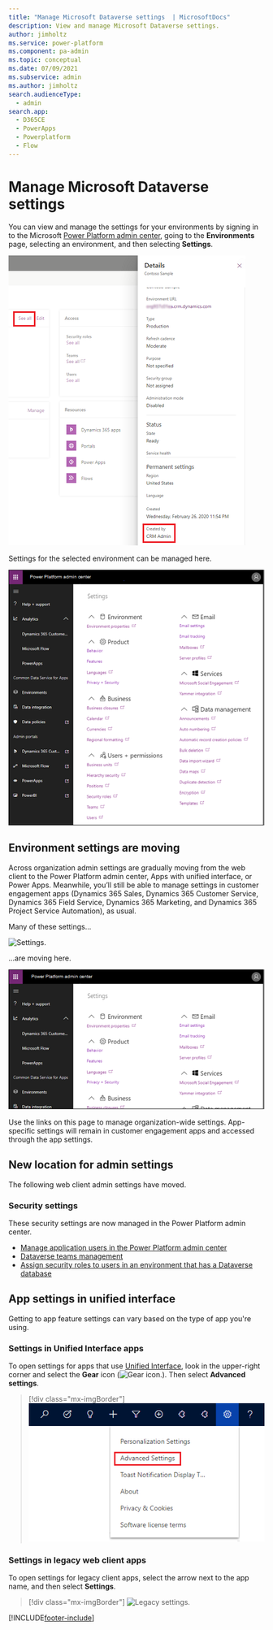 ```yaml
---
title: "Manage Microsoft Dataverse settings  | MicrosoftDocs"
description: View and manage Microsoft Dataverse settings.
author: jimholtz
ms.service: power-platform
ms.component: pa-admin
ms.topic: conceptual
ms.date: 07/09/2021
ms.subservice: admin
ms.author: jimholtz
search.audienceType: 
  - admin
search.app:
  - D365CE
  - PowerApps
  - Powerplatform
  - Flow
---
```

# Manage Microsoft Dataverse settings

You can view and manage the settings for your environments by signing in to the Microsoft [Power Platform admin center](https://admin.powerplatform.microsoft.com), going to the **Environments** page, selecting an environment, and then selecting **Settings**.

![Environment details.](media/environment-details.png "Environment details")

Settings for the selected environment can be managed here.

![Environment settings.](media/environment-settings.png)

## Environment settings are moving
Across organization admin settings are gradually moving from the web client to the Power Platform admin center, Apps with unified interface, or Power Apps. Meanwhile, you’ll still be able to manage settings in customer engagement apps (Dynamics 365 Sales, Dynamics 365 Customer Service, Dynamics 365 Field Service, Dynamics 365 Marketing, and Dynamics 365 Project Service Automation), as usual.

Many of these settings...

![Settings.](./media/old-settings.png)

...are moving here.

![Environment settings mini.](media/environment-settings-mini.png)

Use the links on this page to manage organization-wide settings. App-specific settings will remain in customer engagement apps and accessed through the app settings. 

## New location for admin settings
The following web client admin settings have moved.

### Security settings

These security settings are now managed in the Power Platform admin center.

- [Manage application users in the Power Platform admin center](manage-application-users.md)
- [Dataverse teams management](manage-teams.md)
- [Assign security roles to users in an environment that has a Dataverse database](database-security.md#assign-security-roles-to-users-in-an-environment-that-has-a-dataverse-database)

## App settings in unified interface

Getting to app feature settings can vary based on the type of app you're using.



### Settings in Unified Interface apps

To open settings for apps that use [Unified Interface](about-unified-interface.md), look in the upper-right corner and select the **Gear** icon (![Gear icon.](media/selection-rule-gear-button.png)). Then select **Advanced settings**. 

> [!div class="mx-imgBorder"] 
> ![Advanced settings.](media/advanced-settings.png "Advanced settings")

### Settings in legacy web client apps

To open settings for legacy client apps, select the arrow next to the app name, and then select **Settings**. 

> [!div class="mx-imgBorder"] 
> ![Legacy settings.](media/legacy-settings.png "Legacy settings")




[!INCLUDE[footer-include](../includes/footer-banner.md)]
